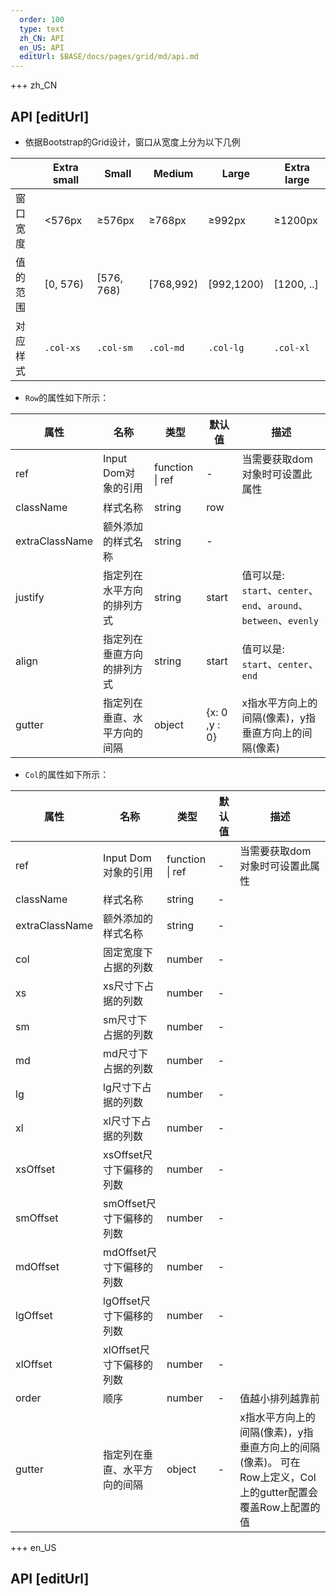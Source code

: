 ```yaml
---   
  order: 100
  type: text
  zh_CN: API
  en_US: API
  editUrl: $BASE/docs/pages/grid/md/api.md
---      
```


+++  zh_CN
## API [editUrl]    

- 依据Bootstrap的Grid设计，窗口从宽度上分为以下几例

|  | Extra small | Small | Medium | Large | Extra large |  
| --- | --- | --- | --- | --- | --- |  
| 窗口宽度 | <576px | ≥576px | ≥768px  | ≥992px | ≥1200px  |
| 值的范围 | [0, 576) | [576, 768) |  [768,992) | [992,1200) | [1200, ..] |
| 对应样式 | <Code>.col-xs</Code> | <Code>.col-sm</Code> | <Code>.col-md</Code> | <Code>.col-lg</Code> | <Code>.col-xl</Code> |

- <Code>Row</Code>的属性如下所示：

| 属性 | 名称 | 类型 | 默认值 | 描述 |
| --- | --- | --- | --- | --- |
| ref | Input Dom对象的引用 | function \| ref | - | 当需要获取dom对象时可设置此属性 |
| className | 样式名称 | string | row |  |
| extraClassName | 额外添加的样式名称 | string | - |  |
| justify | 指定列在水平方向的排列方式 | string | start | 值可以是: <Code>start</Code>、<Code>center</Code>、<Code>end</Code>、<Code>around</Code>、<Code>between</Code>、<Code>evenly</Code> |
| align | 指定列在垂直方向的排列方式 | string | start | 值可以是: <Code>start</Code>、<Code>center</Code>、<Code>end</Code> |
| gutter | 指定列在垂直、水平方向的间隔 | object | {x: 0 ,y : 0} | x指水平方向上的间隔(像素)，y指垂直方向上的间隔(像素)|

- <Code>Col</Code>的属性如下所示：

| 属性 | 名称 | 类型 | 默认值 | 描述 |
| --- | --- | --- | --- | --- |
| ref | Input Dom对象的引用 | function \| ref | - | 当需要获取dom对象时可设置此属性 |
| className | 样式名称 | string | - |  |
| extraClassName | 额外添加的样式名称 | string | - |  |
| col | 固定宽度下占据的列数 | number | - |  |
| xs | xs尺寸下占据的列数 | number | - |  |
| sm | sm尺寸下占据的列数 | number | - |  |
| md | md尺寸下占据的列数 | number | - |  |
| lg | lg尺寸下占据的列数 | number | - |  |
| xl | xl尺寸下占据的列数 | number | - |  |
| xsOffset | xsOffset尺寸下偏移的列数 | number | - |  |
| smOffset | smOffset尺寸下偏移的列数 | number | - |  |
| mdOffset | mdOffset尺寸下偏移的列数 | number | - |  |
| lgOffset | lgOffset尺寸下偏移的列数 | number | - |  |
| xlOffset | xlOffset尺寸下偏移的列数 | number | - |  |
| order | 顺序 | number | - | 值越小排列越靠前 |
| gutter | 指定列在垂直、水平方向的间隔 | object | - | x指水平方向上的间隔(像素)，y指垂直方向上的间隔(像素)。 可在Row上定义，Col上的gutter配置会覆盖Row上配置的值|



+++ en_US
## API [editUrl]     

